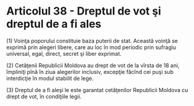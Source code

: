 # Articolul 38 - Dreptul de vot şi dreptul de a fi ales

(1) Voinţa poporului constituie baza puterii de stat. Această voinţă se exprimă prin alegeri libere, care au loc în mod periodic prin sufragiu universal, egal, direct, secret şi liber exprimat.

(2) Cetăţenii Republicii Moldova au drept de vot de la vîrsta de 18 ani, împliniţi pînă în ziua alegerilor inclusiv, excepţie făcînd cei puşi sub interdicţie în modul stabilit de lege.

(3) Dreptul de a fi aleşi le este garantat cetăţenilor Republicii Moldova cu drept de vot, în condiţiile legii.